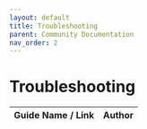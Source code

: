 ```yaml
---
layout: default
title: Troubleshooting
parent: Community Documentation
nav_order: 2
---
```


# Troubleshooting

| Guide Name / Link | Author |
|---|---|


